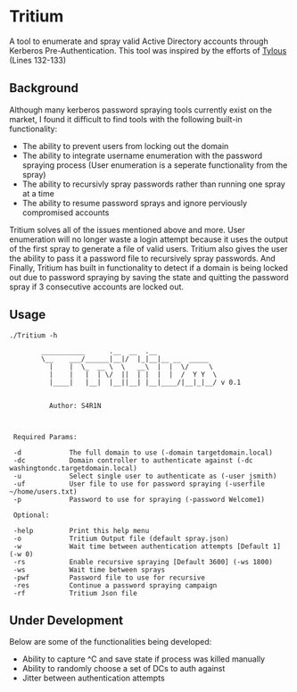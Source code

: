 # Tritium

A tool to enumerate and spray valid Active Directory accounts through Kerberos Pre-Authentication. This tool was inspired by the efforts of [Tylous](https://github.com/Tylous) (Lines 132-133)

## Background

Although many kerberos password spraying tools currently exist on the market, I found it difficult to find tools with the following built-in functionality: 

* The ability to prevent users from locking out the domain
* The ability to integrate username enumeration with the password spraying process (User enumeration is a seperate functionality from the spray)
* The ability to recursivly spray passwords rather than running one spray at a time 
* The ability to resume password sprays and ignore perviously compromised accounts 

Tritium solves all of the issues mentioned above and more. User enumeration will no longer waste a login attempt because it uses the output of the first spray to generate a file of valid users. Tritium also gives the user the ability to pass it a password file to recursively spray passwords. And Finally, Tritium has built in functionality to detect if a domain is being locked out due to password spraying by saving the state and quitting the password spray if 3 consecutive accounts are locked out. 

## Usage

```
./Tritium -h

        ___________      .__  __  .__               
        \__    ___/______|__|/  |_|__|__ __  _____  
          |    |  \_  __ \  \   __\  |  |  \/     \ 
          |    |   |  | \/  ||  | |  |  |  /  Y Y  \
          |____|   |__|  |__||__| |__|____/|__|_|__/ v 0.1
                                                                                          

          Author: S4R1N
 


 Required Params:

 -d            The full domain to use (-domain targetdomain.local)
 -dc           Domain controller to authenticate against (-dc washingtondc.targetdomain.local)
 -u            Select single user to authenticate as (-user jsmith) 
 -uf           User file to use for password spraying (-userfile ~/home/users.txt)
 -p            Password to use for spraying (-password Welcome1)

 Optional: 

 -help         Print this help menu
 -o            Tritium Output file (default spray.json)
 -w            Wait time between authentication attempts [Default 1] (-w 0)          
 -rs           Enable recursive spraying [Default 3600] (-ws 1800)
 -ws           Wait time between sprays 
 -pwf          Password file to use for recursive 
 -res          Continue a password spraying campaign
 -rf           Tritium Json file 
```

## Under Development 

Below are some of the functionalities being developed: 

* Ability to capture ^C and save state if process was killed manually
* Ability to randomly choose a set of DCs to auth against 
* Jitter between authentication attempts 


